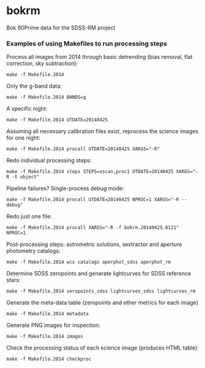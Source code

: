 # bokrm
Bok 90Prime data for the SDSS-RM project

### Examples of using Makefiles to run processing steps

Process all images from 2014 through basic detrending (bias removal, flat correction, sky subtraction):

`make -f Makefile.2014`

Only the g-band data:

`make -f Makefile.2014 BANDS=g`

A specific night:

`make -f Makefile.2014 UTDATE=20140425`

Assuming all necessary calibration files exist, reprocess the science images for one night:

`make -f Makefile.2014 procall UTDATE=20140425 XARGS="-R"`

Redo individual processing steps:

`make -f Makefile.2014 steps STEPS=oscan,proc1 UTDATE=20140425 XARGS="-R -t object"`

Pipeline failures? Single-process debug mode:

`make -f Makefile.2014 procall UTDATE=20140425 NPROC=1 XARGS="-R --debug"`

Redo just one file:

`make -f Makefile.2014 procall XARGS="-R -f bokrm.20140425.0121" NPROC=1`

Post-processing steps: astrometric solutions, sextractor and aperture photometry catalogs:

`make -f Makefile.2014 wcs catalogs aperphot_sdss aperphot_rm`

Determine SDSS zeropoints and generate lightcurves for SDSS reference stars:

`make -f Makefile.2014 zeropoints_sdss lightcurves_sdss lightcurves_rm`

Generate the meta-data table (zeropoints and other metrics for each image)

`make -f Makefile.2014 metadata`

Generate PNG images for inspection:

`make -f Makefile.2014 images`

Check the processing status of each science image (produces HTML table):

`make -f Makefile.2014 checkproc`
